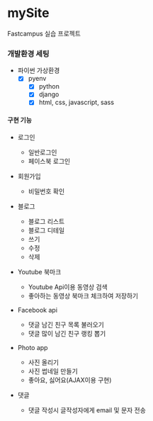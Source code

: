 # mySite
Fastcampus 실습 프로젝트

### 개발환경 세팅

- 파이썬 가상환경
  - [x] pyenv
	- [x] python
	- [x] django
	- [x] html, css, javascript, sass

#### 구현 기능

- 로그인
	-  일반로그인
	-  페이스북 로그인

- 회원가입
	- 비밀번호 확인
	
- 블로그
	- 블로그 리스트
	- 블로그 디테일
	- 쓰기
	- 수정
	- 삭제
	
- Youtube 북마크
	- Youtube Api이용 동영상 검색
	- 좋아하는 동영상 북마크 체크하여 저장하기
	
- Facebook api
	- 댓글 남긴 친구 목록 불러오기
	- 댓글 많이 남긴 친구 랭킹 뽑기

- Photo app
	- 사진 올리기
	- 사진 썹네일 만들기
	- 좋아요, 싫어요(AJAX이용 구현)
	
- 댓글 
	- 댓글 작성시 글작성자에게 email 및 문자 전송